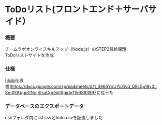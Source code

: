 # ToDoリスト(フロントエンド＋サーバサイド）

### 概要
チームラボオンライスキルアップ（Node.js）のSTEP2最終課題  
ToDoリストサイトを作成  

### 仕様
[画面仕様書]<https://docs.google.com/spreadsheets/d/1_4966YxUYcZivq_Q9L5p18y0LSm3XKbgpGNojStsaCg/edit#gid=1156893897>に従った

### データベースのエクスポートデータ
csvフォルダ内にlist.csvとtodo.csvを配置しました
